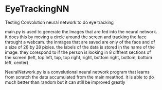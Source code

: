 # EyeTrackingNN
Testing Convolution neural network to do eye tracking

main.py is used to generate the Images that are fed into the neural network. it does this by moving a circle around the screen and tracking the face throught a webcam. the inmages that are saved are only of the face and of a size of 28 by 28 pixles. the labels of the data is stored in the name of the image. they corespond to if the person is looking in 8 diffrent sections of the screen (left, top left, top, top right, right, bottom right, bottom, bottom left, center)

NeuralNetwork.py is a convelutional neural network program that learns from scratch the data accumulated from the main meathod. It is able to do much better than random but it can still be improved greatly
